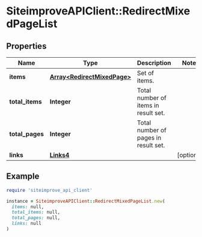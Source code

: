 # SiteimproveAPIClient::RedirectMixedPageList

## Properties

| Name | Type | Description | Notes |
| ---- | ---- | ----------- | ----- |
| **items** | [**Array&lt;RedirectMixedPage&gt;**](RedirectMixedPage.md) | Set of items. |  |
| **total_items** | **Integer** | Total number of items in result set. |  |
| **total_pages** | **Integer** | Total number of pages in result set. |  |
| **links** | [**Links4**](Links4.md) |  | [optional] |

## Example

```ruby
require 'siteimprove_api_client'

instance = SiteimproveAPIClient::RedirectMixedPageList.new(
  items: null,
  total_items: null,
  total_pages: null,
  links: null
)
```

